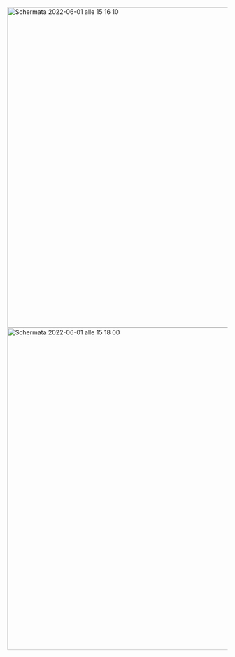 <img width="733" alt="Schermata 2022-06-01 alle 15 16 10" src="https://user-images.githubusercontent.com/95136261/171413792-64095979-5ad0-44e3-8d01-78e18a2772e9.png">
<img width="737" alt="Schermata 2022-06-01 alle 15 18 00" src="https://user-images.githubusercontent.com/95136261/171413801-14a3f5cf-d24a-40ce-9210-637f9c6c48b5.png">

